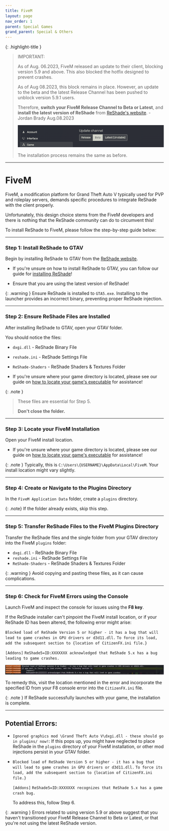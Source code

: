 ```yaml
---
title: FiveM
layout: page
nav_order: 1
parent: Special Games
grand_parent: Special & Others
---
```


{: .highlight-title }
> IMPORTANT:
> 
> As of Aug. 06.2023, FiveM released an update to their client, blocking version 5.9 and above. This also blocked the hotfix designed to prevent crashes.
>
> As of Aug 08.2023, this block remains in place. However, an update to the beta and the latest Release Channel has been pushed to unblock version 5.9.1 users.
>
> Therefore, **switch your FiveM Release Channel to Beta or Latest**, and **install the latest version of ReShade** from [ReShade's website](https://reshade.me). - Jordan Brady Aug.08.2023
>
> ![FiveM Release Channel](./images/fivem/fivem_release_channel.png)
>
> The installation process remains the same as before.

---

# FiveM

FiveM, a modification platform for Grand Theft Auto V typically used for PVP and roleplay servers, demands specific procedures to integrate ReShade with the client properly.

Unfortunately, this design choice stems from the FiveM developers and there is nothing that the ReShade community can do to circumvent this! 

To install ReShade to FiveM, please follow the step-by-step guide below:

---

### Step 1: Install ReShade to GTAV
Begin by installing ReShade to GTAV from the [ReShade website](https://reshade.me).

* If you're unsure on how to install ReShade to GTAV, you can follow our guide for [installing ReShade](https://guides.martysmods.com/docs/reshade/)!

* Ensure that you are using the latest version of ReShade!

{: .warning }
Ensure ReShade is installed to `GTA5.exe`. 
Installing to the launcher provides an incorrect binary, preventing proper ReShade injection.

---

### Step 2: Ensure ReShade Files are Installed
After installing ReShade to GTAV, open your GTAV folder. 

You should notice the files:

* `dxgi.dll` - ReShade Binary File
* `reshade.ini` - ReShade Settings File
* `ReShade-Shaders` - ReShade Shaders & Textures Folder

* If you're unsure where your game directory is located, please see our guide on [how to locate your game's executable](https://guides.martysmods.com/docs/special_other/finding_your_game_executable.html) for assistance!

{: .note }
> These files are essential for Step 5. 
> 
> **Don't close the folder.**

---

### Step 3: Locate your FiveM Installation
Open your FiveM install location.

* If you're unsure where your game directory is located, please see our guide on [how to locate your game's executable](https://guides.martysmods.com/docs/special_other/finding_your_game_executable.html) for assistance!

{: .note }
Typically, this is `C:\Users\{USERNAME}\AppData\Local\FiveM`. Your install location might vary slightly.

---

### Step 4: Create or Navigate to the Plugins Directory
In the `FiveM Application Data` folder, create a `plugins` directory.

{: .note}
If the folder already exists, skip this step.

---

### Step 5: Transfer ReShade Files to the FiveM Plugins Directory
Transfer the ReShade files and the single folder from your GTAV directory into the FiveM `plugins` folder:

* `dxgi.dll` - ReShade Binary File
* `reshade.ini` - ReShade Settings File
* `ReShade-Shaders` - ReShade Shaders & Textures Folder

{: .warning }
Avoid copying and pasting these files, as it can cause complications.

---

### Step 6: Check for FiveM Errors using the Console
Launch FiveM and inspect the console for issues using the **F8 key**.

If the ReShade installer can't pinpoint the FiveM install location, or if your ReShade ID has been altered, the following error might arise:

`Blocked load of ReShade Version 5 or higher - it has a bug that will lead to game crashes in GPU drivers or d3d11.dll.`
`To force its load, add the subsequent section to {location of CitizenFX.ini file.}`

`[Addons]`
`ReShade5=ID:XXXXXXX acknowledged that ReShade 5.x has a bug leading to game crashes.`

![Error Screenshot](./images/fivem/fivem_reshade5_bs.png)

To remedy this, visit the location mentioned in the error and incorporate the specified ID from your F8 console error into the `CitizenFX.ini` file.

{: .note }
If ReShade successfully launches with your game, the installation is complete.

---

## Potential Errors:
* `Ignored graphics mod \Grand Theft Auto V\dxgi.dll - these should go in plugins/ now!`:
    If this pops up, you might have neglected to place ReShade in the `plugins` directory of your FiveM installation, or other mod injections persist in your GTAV folder.

* `Blocked load of ReShade Version 5 or higher - it has a bug that will lead to game crashes in GPU drivers or d3d11.dll.`
    `To force its load, add the subsequent section to {location of CitizenFX.ini file.}`

    `[Addons]`
    `ReShade5=ID:XXXXXXX recognizes that ReShade 5.x has a game crash bug.`

    To address this, follow Step 6.

{: .warning }
Errors related to using version 5.9 or above suggest that you haven't transitioned your FiveM Release Channel to Beta or Latest, or that you're not using the latest ReShade version.
